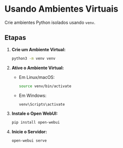 
# Usando Ambientes Virtuais

Crie ambientes Python isolados usando `venv`.

## Etapas

1. **Crie um Ambiente Virtual:**

   ```bash
   python3 -m venv venv
   ```

2. **Ative o Ambiente Virtual:**

   - Em Linux/macOS:

     ```bash
     source venv/bin/activate
     ```

   - Em Windows:

     ```bash
     venv\Scripts\activate
     ```

3. **Instale o Open WebUI:**

   ```bash
   pip install open-webui
   ```

4. **Inicie o Servidor:**

   ```bash
   open-webui serve
   ```

